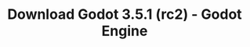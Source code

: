 ---
# Generated by /tools/generators/src/download_archive_generator !!! do not edit by hand !!!
title: 'Download Godot 3.5.1 (rc2) - Godot Engine'
type: 'download/archive'
name: '3.5.1'
flavor: 'rc2'
release_date: '2022-09-21T03:00:00-00:00'
release_notes: 'article/release-candidate-godot-3-5-1-rc-2/'
primaryPlatforms:
  - 'android.apk'
  - 'linux.64'
  - 'macos.universal'
  - 'windows.64'
  - 'linux_server.headless.64'
  - 'web'
  - 'templates'
links:
  android.apk:
    name: 'android.apk'
    title: 'Android'
    caption: 'APK Universal (ARM64 + ARMv7 + x86_64 + x86)'
    tags:
      - 'APK download'
      - 'ARM64/v7'
      - 'x86 (64 & 32 bit)'
    hosts:
      github_builds:
        regular: 'https://github.com/godotengine/godot-builds/releases/download/3.5.1-rc2/Godot_v3.5.1-rc2_android_editor.apk'
        mono: '#'
      github:
        regular: 'https://github.com/godotengine/godot/releases/download/3.5.1-rc2/Godot_v3.5.1-rc2_android_editor.apk'
        mono: '#'
  linux.64:
    name: 'linux.64'
    title: 'Linux'
    caption: 'Padrão (x86_64)'
    tags:
      - '64 bit'
    hosts:
      github_builds:
        regular: 'https://github.com/godotengine/godot-builds/releases/download/3.5.1-rc2/Godot_v3.5.1-rc2_x11.64.zip'
        mono: 'https://github.com/godotengine/godot-builds/releases/download/3.5.1-rc2/Godot_v3.5.1-rc2_mono_x11_64.zip'
      github:
        regular: 'https://github.com/godotengine/godot/releases/download/3.5.1-rc2/Godot_v3.5.1-rc2_x11.64.zip'
        mono: 'https://github.com/godotengine/godot/releases/download/3.5.1-rc2/Godot_v3.5.1-rc2_mono_x11_64.zip'
  macos.universal:
    name: 'macos.universal'
    title: 'macOS'
    caption: 'Universal (x86_64 + Silício da Apple)'
    tags:
      - 'Intel/Apple Silicon'
      - '64 bit'
    hosts:
      github_builds:
        regular: 'https://github.com/godotengine/godot-builds/releases/download/3.5.1-rc2/Godot_v3.5.1-rc2_osx.universal.zip'
        mono: 'https://github.com/godotengine/godot-builds/releases/download/3.5.1-rc2/Godot_v3.5.1-rc2_mono_osx.universal.zip'
      github:
        regular: 'https://github.com/godotengine/godot/releases/download/3.5.1-rc2/Godot_v3.5.1-rc2_osx.universal.zip'
        mono: 'https://github.com/godotengine/godot/releases/download/3.5.1-rc2/Godot_v3.5.1-rc2_mono_osx.universal.zip'
  windows.64:
    name: 'windows.64'
    title: 'Windows'
    caption: 'Padrão (x86_64)'
    tags:
      - '64 bit'
    hosts:
      github_builds:
        regular: 'https://github.com/godotengine/godot-builds/releases/download/3.5.1-rc2/Godot_v3.5.1-rc2_win64.exe.zip'
        mono: 'https://github.com/godotengine/godot-builds/releases/download/3.5.1-rc2/Godot_v3.5.1-rc2_mono_win64.zip'
      github:
        regular: 'https://github.com/godotengine/godot/releases/download/3.5.1-rc2/Godot_v3.5.1-rc2_win64.exe.zip'
        mono: 'https://github.com/godotengine/godot/releases/download/3.5.1-rc2/Godot_v3.5.1-rc2_mono_win64.zip'
  linux_server.headless.64:
    name: 'linux_server.headless.64'
    title: 'Linux Server'
    caption: 'Headless (x86_64)'
    tags:
      - '64 bit'
      - 'Headless'
    hosts:
      github_builds:
        regular: 'https://github.com/godotengine/godot-builds/releases/download/3.5.1-rc2/Godot_v3.5.1-rc2_linux_headless.64.zip'
        mono: 'https://github.com/godotengine/godot-builds/releases/download/3.5.1-rc2/Godot_v3.5.1-rc2_mono_linux_headless_64.zip'
      github:
        regular: 'https://github.com/godotengine/godot/releases/download/3.5.1-rc2/Godot_v3.5.1-rc2_linux_headless.64.zip'
        mono: 'https://github.com/godotengine/godot/releases/download/3.5.1-rc2/Godot_v3.5.1-rc2_mono_linux_headless_64.zip'
  web:
    name: 'web'
    title: 'Editor Web'
    caption: ''
    tags:
      - 'Self-hosted'
      - 'Cross-platform'
    hosts:
      github_builds:
        regular: 'https://github.com/godotengine/godot-builds/releases/download/3.5.1-rc2/Godot_v3.5.1-rc2_web_editor.zip'
        mono: '#'
      github:
        regular: 'https://github.com/godotengine/godot/releases/download/3.5.1-rc2/Godot_v3.5.1-rc2_web_editor.zip'
        mono: '#'
  linux.32:
    name: 'linux.32'
    title: 'Linux'
    caption: 'Padrão (x86)'
    tags:
      - '32 bit'
    hosts:
      github_builds:
        regular: 'https://github.com/godotengine/godot-builds/releases/download/3.5.1-rc2/Godot_v3.5.1-rc2_x11.32.zip'
        mono: 'https://github.com/godotengine/godot-builds/releases/download/3.5.1-rc2/Godot_v3.5.1-rc2_mono_x11_32.zip'
      github:
        regular: 'https://github.com/godotengine/godot/releases/download/3.5.1-rc2/Godot_v3.5.1-rc2_x11.32.zip'
        mono: 'https://github.com/godotengine/godot/releases/download/3.5.1-rc2/Godot_v3.5.1-rc2_mono_x11_32.zip'
  windows.32:
    name: 'windows.32'
    title: 'Windows'
    caption: 'Padrão (x86)'
    tags:
      - '32 bit'
    hosts:
      github_builds:
        regular: 'https://github.com/godotengine/godot-builds/releases/download/3.5.1-rc2/Godot_v3.5.1-rc2_win32.exe.zip'
        mono: 'https://github.com/godotengine/godot-builds/releases/download/3.5.1-rc2/Godot_v3.5.1-rc2_mono_win32.zip'
      github:
        regular: 'https://github.com/godotengine/godot/releases/download/3.5.1-rc2/Godot_v3.5.1-rc2_win32.exe.zip'
        mono: 'https://github.com/godotengine/godot/releases/download/3.5.1-rc2/Godot_v3.5.1-rc2_mono_win32.zip'
  linux_server.64:
    name: 'linux_server.64'
    title: 'Servidor Linux'
    caption: 'Padrão (x86_64)'
    tags:
      - '64 bit'
    hosts:
      github_builds:
        regular: 'https://github.com/godotengine/godot-builds/releases/download/3.5.1-rc2/Godot_v3.5.1-rc2_linux_server.64.zip'
        mono: 'https://github.com/godotengine/godot-builds/releases/download/3.5.1-rc2/Godot_v3.5.1-rc2_mono_linux_server_64.zip'
      github:
        regular: 'https://github.com/godotengine/godot/releases/download/3.5.1-rc2/Godot_v3.5.1-rc2_linux_server.64.zip'
        mono: 'https://github.com/godotengine/godot/releases/download/3.5.1-rc2/Godot_v3.5.1-rc2_mono_linux_server_64.zip'
  aar_library:
    name: 'aar_library'
    title: 'Biblioteca de AAR'
    caption: ''
    tags:
      - 'Android plugins'
      - 'Java'
      - 'Kotlin'
    hosts:
      github_builds:
        regular: 'https://github.com/godotengine/godot-builds/releases/download/3.5.1-rc2/godot-lib.3.5.1.rc2.release.aar'
        mono: 'https://github.com/godotengine/godot-builds/releases/download/3.5.1-rc2/godot-lib.3.5.1.rc2.mono.release.aar'
      github:
        regular: 'https://github.com/godotengine/godot/releases/download/3.5.1-rc2/godot-lib.3.5.1.rc2.release.aar'
        mono: 'https://github.com/godotengine/godot/releases/download/3.5.1-rc2/godot-lib.3.5.1.rc2.mono.release.aar'
  templates:
    name: 'templates'
    title: 'Modelos de exportação'
    caption: ''
    tags:
      - 'Utilizado para exportar os seus jogos para todas as plataformas suportadas'
    hosts:
      github_builds:
        regular: 'https://github.com/godotengine/godot-builds/releases/download/3.5.1-rc2/Godot_v3.5.1-rc2_export_templates.tpz'
        mono: 'https://github.com/godotengine/godot-builds/releases/download/3.5.1-rc2/Godot_v3.5.1-rc2_mono_export_templates.tpz'
      github:
        regular: 'https://github.com/godotengine/godot/releases/download/3.5.1-rc2/Godot_v3.5.1-rc2_export_templates.tpz'
        mono: 'https://github.com/godotengine/godot/releases/download/3.5.1-rc2/Godot_v3.5.1-rc2_mono_export_templates.tpz'
---